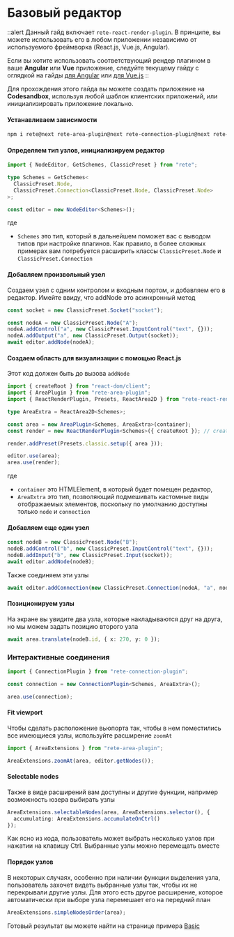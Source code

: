 # Базовый редактор

::alert
Данный гайд включает `rete-react-render-plugin`. В принципе, вы можете использовать его в любом приложении независимо от используемого фреймворка (React.js, Vue.js, Angular).

Если вы хотите использовать соответствующий рендер плагином в ваше **Angular** или **Vue** приложение, следуйте текущему гайду с оглядкой на гайды [для Angular](./angular) или [для Vue.js](./vue)
::

Для прохождения этого гайда вы можете создать приложение на **Codesandbox**, используя любой шаблон клиентских приложений, или инициализировать приложение локально.

#### Устанавливаем зависимости

```bash
npm i rete@next rete-area-plugin@next rete-connection-plugin@next rete-react-render-plugin@next rete-render-utils@next styled-components@next react@18 react-dom@18
```

#### Определяем тип узлов, инициализируем редактор

```ts
import { NodeEditor, GetSchemes, ClassicPreset } from "rete";

type Schemes = GetSchemes<
  ClassicPreset.Node,
  ClassicPreset.Connection<ClassicPreset.Node, ClassicPreset.Node>
>;

const editor = new NodeEditor<Schemes>();
```
где
- `Schemes` это тип, который в дальнейшем поможет вас с выводом типов при настройке плагинов. Как правило, в более сложных примерах вам потребуется расширить классы `ClassicPreset.Node` и `ClassicPreset.Connection`

#### Добавляем произвольный узел

Создаем узел с одним контролом и входным портом, и добавляем его в редактор. Имейте ввиду, что addNode это асинхронный метод

```ts
const socket = new ClassicPreset.Socket("socket");

const nodeA = new ClassicPreset.Node("A");
nodeA.addControl("a", new ClassicPreset.InputControl("text", {}));
nodeA.addOutput("a", new ClassicPreset.Output(socket));
await editor.addNode(nodeA);
```


#### Создаем область для визуализации с помощью React.js

Этот код должен быть до вызова `addNode`

```ts
import { createRoot } from "react-dom/client";
import { AreaPlugin } from "rete-area-plugin";
import { ReactRenderPlugin, Presets, ReactArea2D } from "rete-react-render-plugin";

type AreaExtra = ReactArea2D<Schemes>;

const area = new AreaPlugin<Schemes, AreaExtra>(container);
const render = new ReactRenderPlugin<Schemes>({ createRoot }); // createRoot required for React 18

render.addPreset(Presets.classic.setup({ area }));

editor.use(area);
area.use(render);
```
где
- `container` это HTMLElement, в который будет помещен редактор,
- `AreaExtra` это тип, позволяющий подмешивать кастомные виды отображаемых элементов, поскольку по умолчанию доступны только `node` и `connection`

#### Добавляем еще один узел

```ts
const nodeB = new ClassicPreset.Node("B");
nodeB.addControl("b", new ClassicPreset.InputControl("text", {}));
nodeB.addInput("b", new ClassicPreset.Input(socket));
await editor.addNode(nodeB);
```

Также соединяем эти узлы

```ts
await editor.addConnection(new ClassicPreset.Connection(nodeA, "a", nodeB, "b"));
```

#### Позиционируем узлы

На экране вы увидите два узла, которые накладываются друг на друга, но мы можем задать позицию второго узла

```ts
await area.translate(nodeB.id, { x: 270, y: 0 });
```

### Интерактивные соединения

```ts
import { ConnectionPlugin } from "rete-connection-plugin";

const connection = new ConnectionPlugin<Schemes, AreaExtra>();

area.use(connection);
```

#### Fit viewport

Чтобы сделать расположение вьюпорта так, чтобы в нем поместились все имеющиеся узлы, используйте расширение `zoomAt`

```ts
import { AreaExtensions } from "rete-area-plugin";

AreaExtensions.zoomAt(area, editor.getNodes());
```

#### Selectable nodes

Также в виде расширений вам доступны и другие функции, например возможность юзера выбирать узлы

```ts
AreaExtensions.selectableNodes(area, AreaExtensions.selector(), {
  accumulating: AreaExtensions.accumulateOnCtrl()
});
```

Как ясно из кода, пользователь может выбрать несколько узлов при нажатии на клавишу Ctrl. Выбранные узлы можно перемещать вместе

#### Порядок узлов

В некоторых случаях, особенно при наличии функции выделения узла, пользователь захочет видеть выбранные узлы так, чтобы их не перекрывали другие узлы. Для этого есть другое расширение, которое автоматически при выборе узла перемешает его на передний план

```ts
AreaExtensions.simpleNodesOrder(area);
```

Готовый результат вы можете найти на странице примера [Basic](/examples)
